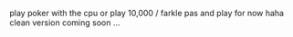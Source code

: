play poker with the cpu or play 10,000 / farkle pas and play for now haha clean version coming soon ...
